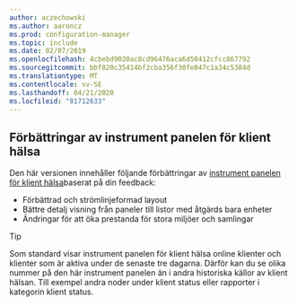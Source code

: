 ```yaml
---
author: aczechowski
ms.author: aaroncz
ms.prod: configuration-manager
ms.topic: include
ms.date: 02/07/2019
ms.openlocfilehash: 4cbebd9020ac8cd96476aca6d50412cfcc867792
ms.sourcegitcommit: bbf820c35414bf2cba356f30fe047c1a34c5384d
ms.translationtype: MT
ms.contentlocale: sv-SE
ms.lasthandoff: 04/21/2020
ms.locfileid: "81712633"
---
```

## <a name="improvements-to-the-client-health-dashboard"></a><a name="bkmk_health"></a>Förbättringar av instrument panelen för klient hälsa
<!--3599209-->

Den här versionen innehåller följande förbättringar av [instrument panelen för klient hälsa](../../technical-preview-1901.md#bkmk_health)baserat på din feedback:

- Förbättrad och strömlinjeformad layout
- Bättre detalj visning från paneler till listor med åtgärds bara enheter
- Ändringar för att öka prestanda för stora miljöer och samlingar 

> [!Tip]  
> Som standard visar instrument panelen för klient hälsa online klienter och klienter som är aktiva under de senaste tre dagarna. Därför kan du se olika nummer på den här instrument panelen än i andra historiska källor av klient hälsan. Till exempel andra noder under klient status eller rapporter i kategorin klient status. 

